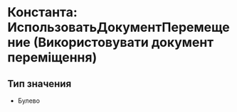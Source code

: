 ﻿# Константа: ИспользоватьДокументПеремещение (Використовувати документ переміщення)

## Тип значения

- Булево

